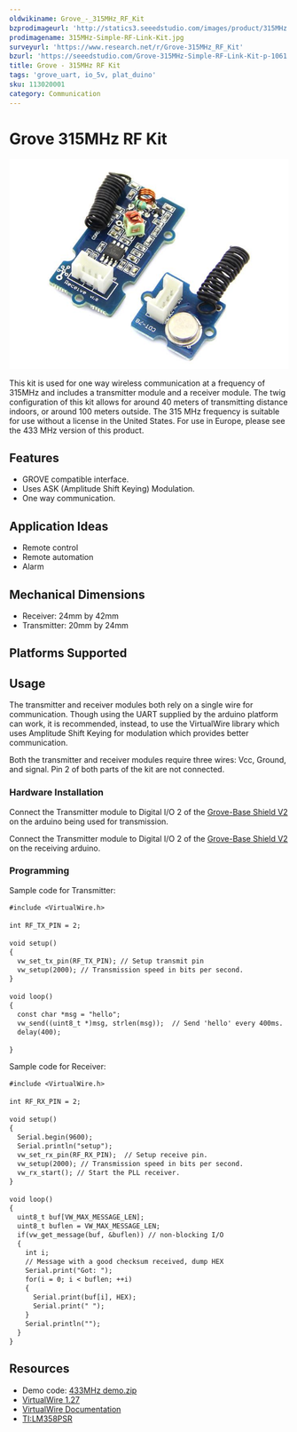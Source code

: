```yaml
---
oldwikiname: Grove_-_315MHz_RF_Kit
bzprodimageurl: 'http://statics3.seeedstudio.com/images/product/315MHz Simple RF Link Kit.jpg'
prodimagename: 315MHz-Simple-RF-Link-Kit.jpg
surveyurl: 'https://www.research.net/r/Grove-315MHz_RF_Kit'
bzurl: 'https://seeedstudio.com/Grove-315MHz-Simple-RF-Link-Kit-p-1061.html'
title: Grove - 315MHz RF Kit
tags: 'grove_uart, io_5v, plat_duino'
sku: 113020001
category: Communication
---
```


# Grove 315MHz RF Kit

![](https://raw.githubusercontent.com/SeeedDocument/Grove-315MHz_RF_Kit/master/img/315MHz-Simple-RF-Link-Kit.jpg)

This kit is used for one way wireless communication at a frequency of 315MHz and includes a transmitter module and a receiver module. The twig configuration of this kit allows for around 40 meters of transmitting distance indoors, or around 100 meters outside. The 315 MHz frequency is suitable for use without a license in the United States. For use in Europe, please see the 433 MHz version of this product.

## Features

* GROVE compatible interface.
* Uses ASK \(Amplitude Shift Keying\) Modulation.
* One way communication.

## Application Ideas

* Remote control
* Remote automation
* Alarm

## Mechanical Dimensions

* Receiver: 24mm by 42mm
* Transmitter: 20mm by 24mm

## Platforms Supported

## Usage

The transmitter and receiver modules both rely on a single wire for communication. Though using the UART supplied by the arduino platform can work, it is recommended, instead, to use the VirtualWire library which uses Amplitude Shift Keying for modulation which provides better communication.

Both the transmitter and receiver modules require three wires: Vcc, Ground, and signal. Pin 2 of both parts of the kit are not connected.

### Hardware Installation

Connect the Transmitter module to Digital I/O 2 of the [Grove-Base Shield V2](/Base_Shield_V2) on the arduino being used for transmission.

Connect the Transmitter module to Digital I/O 2 of the [Grove-Base Shield V2](/Base_Shield_V2) on the receiving arduino.

### Programming

Sample code for Transmitter:

```text
#include <VirtualWire.h>

int RF_TX_PIN = 2;

void setup()
{
  vw_set_tx_pin(RF_TX_PIN); // Setup transmit pin
  vw_setup(2000); // Transmission speed in bits per second.
}

void loop()
{
  const char *msg = "hello";
  vw_send((uint8_t *)msg, strlen(msg));  // Send 'hello' every 400ms.
  delay(400);

}
```

Sample code for Receiver:

```text
#include <VirtualWire.h>

int RF_RX_PIN = 2;

void setup()
{
  Serial.begin(9600);
  Serial.println("setup");
  vw_set_rx_pin(RF_RX_PIN);  // Setup receive pin.
  vw_setup(2000); // Transmission speed in bits per second.
  vw_rx_start(); // Start the PLL receiver.
}

void loop()
{
  uint8_t buf[VW_MAX_MESSAGE_LEN];
  uint8_t buflen = VW_MAX_MESSAGE_LEN;
  if(vw_get_message(buf, &buflen)) // non-blocking I/O
  {
    int i;
    // Message with a good checksum received, dump HEX
    Serial.print("Got: ");
    for(i = 0; i < buflen; ++i)
    {
      Serial.print(buf[i], HEX);
      Serial.print(" ");
    }
    Serial.println("");
  }
}
```

## Resources

* Demo code: [433MHz demo.zip](https://raw.githubusercontent.com/SeeedDocument/Grove-315MHz_RF_Kit/master/res/433MHz_demo.zip)
* [VirtualWire 1.27](http://www.airspayce.com/mikem/arduino/VirtualWire/VirtualWire-1.27.zip)
* [VirtualWire Documentation](http://www.open.com.au/mikem/arduino/VirtualWire.pdf)
* [TI:LM358PSR](https://raw.githubusercontent.com/SeeedDocument/Grove-315MHz_RF_Kit/master/res/1110010P1.pdf)

